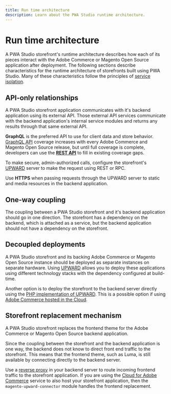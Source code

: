 ```yaml
---
title: Run time architecture
description: Learn about the PWA Studio runtime architecture.
---
```


# Run time architecture

A PWA Studio storefront's runtime architecture describes how each of its pieces interact with the Adobe Commerce or Magento Open Source application after deployment.
The following sections describe characteristics for the runtime architecture of storefronts built using PWA Studio.
Many of these characteristics follow the principles of [service isolation][].

[service isolation]: https://github.com/magento/architecture/blob/master/design-documents/service-isolation.md

## API-only relationships

A PWA Studio storefront application communicates with it's backend application using its external API.
Those external API services communicate with the backend application's internal service modules and returns any results through that same external API.

**GraphQL** is the preferred API to use for client data and store behavior.
[GraphQL API][] coverage increases with every Adobe Commerce and Magento Open Source release, but
until full coverage is complete, developers can use the [**REST API**][] to fill in existing coverage gaps.

[graphql api]: https://devdocs.magento.com/guides/v2.3/graphql/
[**rest api**]: https://developer.adobe.com/commerce/webapi/rest/

To make secure, admin-authorized calls, configure the storefront's [UPWARD][] server to make the request using REST or RPC.

[upward]: /guides/packages/upward/

Use **HTTPS** when passing requests through the UPWARD server to static and media resources in the backend application.

## One-way coupling

The coupling between a PWA Studio storefront and it's backend application should go in one direction.
The storefront has a dependency on the backend, which is attached as a service, but
the backend application should not have a dependency on the storefront.

## Decoupled deployments

A PWA Studio storefront and its backing Adobe Commerce or Magento Open Source instance should be deployed as separate instances on separate hardware.
Using [UPWARD][] allows you to deploy these applications using different technology stacks with the dependency configured at build-time.

Another option is to deploy the storefront to the backend server directly using the [PHP implementation of UPWARD][].
This is a possible option if using [Adobe Commerce hosted in the Cloud][].

[php implementation of upward]: https://github.com/magento/upward-php
[adobe commerce hosted in the cloud]: /tutorials/production-deployment/adobe-commerce/

## Storefront replacement mechanism

A PWA Studio storefront replaces the frontend theme for the Adobe Commerce or Magento Open Source backend application.

Since the coupling between the storefront and the backend application is one way, the backend does not know to direct front end traffic to the storefront.
This means that the frontend theme, such as Luma, is still available by connecting directly to the backend server.

Use a [reverse proxy][] in your backend server to route incoming frontend traffic to the storefront application.
If you are using the [Cloud for Adobe Commerce][adobe commerce hosted in the cloud] service to also host your storefront application, then the `magento-upward-connector` module handles the frontend replacement.

[reverse proxy]: https://en.wikipedia.org/wiki/Reverse_proxy
